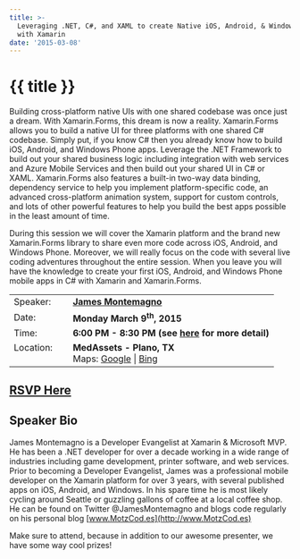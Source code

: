 ```yaml
---
title: >-
  Leveraging .NET, C#, and XAML to create Native iOS, Android, & Windows Apps
  with Xamarin
date: '2015-03-08'
---
```

# {{ title }}

Building cross-platform native UIs with one shared codebase was once just a dream. With Xamarin.Forms, this dream is now a reality. Xamarin.Forms allows you to build a native UI for three platforms with one shared C# codebase. Simply put, if you know C# then you already know how to build iOS, Android, and Windows Phone apps. Leverage the .NET Framework to build out your shared business logic including integration with web services and Azure Mobile Services and then build out your shared UI in C# or XAML. Xamarin.Forms also features a built-in two-way data binding, dependency service to help you implement platform-specific code, an advanced cross-platform animation system, support for custom controls, and lots of other powerful features to help you build the best apps possible in the least amount of time.

During this session we will cover the Xamarin platform and the brand new Xamarin.Forms library to share even more code across iOS, Android, and Windows Phone. Moreover, we will really focus on the code with several live coding adventures throughout the entire session. When you leave you will have the knowledge to create your first iOS, Android, and Windows Phone mobile apps in C# with Xamarin and Xamarin.Forms.

<table><tbody><tr><td>Speaker:</td><td>&nbsp;</td><td><b><a title="James Montemagno" target="_blank" href="https://twitter.com/jamesmontemagno">James Montemagno</a></b></td></tr><tr><td>Date:</td><td>&nbsp;</td><td><b>Monday March 9<sup>th</sup>, 2015</b></td></tr><tr><td valign="top">Time:</td><td>&nbsp;</td><td><b>6:00 PM - 8:30 PM (see <a title="Location" href="../../location/index.html">here</a> for more detail)</b></td></tr><tr><td valign="top">Location:</td><td>&nbsp;</td><td><b>MedAssets - Plano, TX</b><br>Maps: <a title="Google" target="_blank" href="https://goo.gl/maps/1OyNE">Google</a> | <a title="Bing" target="_blank" href="http://binged.it/1afBEJ9">Bing</a></td></tr></tbody></table>

## [RSVP Here](https://www.eventbrite.com/e/leveraging-net-c-and-xaml-to-create-native-ios-android-windows-apps-with-xamarin-tickets-16026382341)

## Speaker Bio

James Montemagno is a Developer Evangelist at Xamarin & Microsoft MVP. He has been a .NET developer for over a decade working in a wide range of industries including game development, printer software, and web services. Prior to becoming a Developer Evangelist, James was a professional mobile developer on the Xamarin platform for over 3 years, with several published apps on iOS, Android, and Windows. In his spare time he is most likely cycling around Seattle or guzzling gallons of coffee at a local coffee shop. He can be found on Twitter @JamesMontemagno and blogs code regularly on his personal blog [www.MotzCod.es](http://www.MotzCod.es)

Make sure to attend, because in addition to our awesome presenter, we have some way cool prizes!
    
